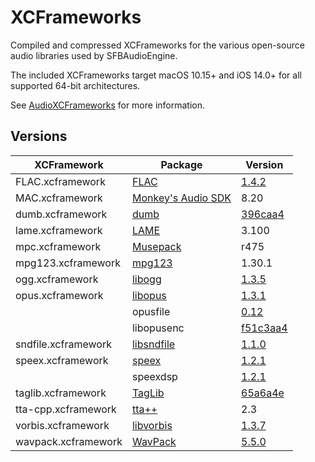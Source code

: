 # XCFrameworks

Compiled and compressed XCFrameworks for the various open-source audio libraries used by SFBAudioEngine.

The included XCFrameworks target macOS 10.15+ and iOS 14.0+ for all supported 64-bit architectures.

See [AudioXCFrameworks](https://github.com/sbooth/AudioXCFrameworks) for more information.

## Versions

| XCFramework | Package | Version |
| --- | --- | --- |
| FLAC.xcframework | [FLAC](https://xiph.org/flac/) | [1.4.2](https://github.com/xiph/flac/releases/tag/1.4.2) |
| MAC.xcframework | [Monkey's Audio SDK](https://monkeysaudio.com) | 8.20 |
| dumb.xcframework | [dumb](https://github.com/kode54/dumb) | [396caa4](https://github.com/kode54/dumb/tree/396caa4d31859045ccb5ef943fd430ca4026cce8) |
| lame.xcframework | [LAME](https://lame.sourceforge.io) | 3.100 |
| mpc.xcframework | [Musepack](https://www.musepack.net) | r475 |
| mpg123.xcframework | [mpg123](https://www.mpg123.de) | 1.30.1 |
| ogg.xcframework | [libogg](https://www.xiph.org/ogg/) | [1.3.5](https://gitlab.xiph.org/xiph/ogg/-/releases/v1.3.5) |
| opus.xcframework | [libopus](https://opus-codec.org) | [1.3.1](https://opus-codec.org/release/stable/2019/04/12/libopus-1_3_1.html) |
| | opusfile | [0.12](https://opus-codec.org/release/stable/2019/04/12/libopus-1_3_1.html) |
| | libopusenc | [f51c3aa4](https://gitlab.xiph.org/xiph/libopusenc/-/tree/f51c3aa431c2f0f8fccd8926628b5f330292489f) |
| sndfile.xcframework | [libsndfile](http://libsndfile.github.io/libsndfile/) | [1.1.0](https://github.com/libsndfile/libsndfile/releases/tag/1.1.0) |
| speex.xcframework | [speex](https://speex.org) | [1.2.1](https://gitlab.xiph.org/xiph/speex/-/releases/Speex-1.2.1) |
| | speexdsp | [1.2.1](https://gitlab.xiph.org/xiph/speexdsp/-/releases/SpeexDSP-1.2.1) |
| taglib.xcframework | [TagLib](https://taglib.org) | [65a6a4e](https://github.com/taglib/taglib/tree/65a6a4e225fff1288148de92721418e1c634713b) |
| tta-cpp.xcframework | [tta++](https://sourceforge.net/projects/tta/) | 2.3 |
| vorbis.xcframework | [libvorbis](https://www.xiph.org/vorbis/) | [1.3.7](https://gitlab.xiph.org/xiph/vorbis/-/releases/v1.3.7) |
| wavpack.xcframework | [WavPack](https://www.wavpack.com/index.html) | [5.5.0](https://github.com/dbry/WavPack/releases/tag/5.5.0) |
